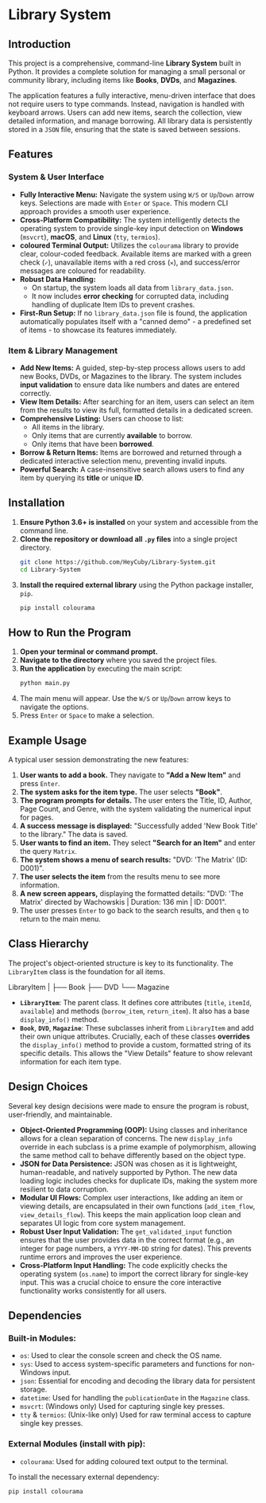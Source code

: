 # Library System

## Introduction

This project is a comprehensive, command-line **Library System** built in Python. It provides a complete solution for managing a small personal or community library, including items like **Books**, **DVDs**, and **Magazines**.

The application features a fully interactive, menu-driven interface that does not require users to type commands. Instead, navigation is handled with keyboard arrows. Users can add new items, search the collection, view detailed information, and manage borrowing. All library data is persistently stored in a `JSON` file, ensuring that the state is saved between sessions.

## Features

### System & User Interface
- **Fully Interactive Menu:** Navigate the system using `W/S` or `Up`/`Down` arrow keys. Selections are made with `Enter` or `Space`. This modern CLI approach provides a smooth user experience.
- **Cross-Platform Compatibility:** The system intelligently detects the operating system to provide single-key input detection on **Windows** (`msvcrt`), **macOS**, and **Linux** (`tty`, `termios`).
- **coloured Terminal Output:** Utilizes the `colourama` library to provide clear, colour-coded feedback. Available items are marked with a green check (`✓`), unavailable items with a red cross (`✕`), and success/error messages are coloured for readability.
- **Robust Data Handling:**
    - On startup, the system loads all data from `library_data.json`.
    - It now includes **error checking** for corrupted data, including handling of duplicate Item IDs to prevent crashes.
- **First-Run Setup:** If no `library_data.json` file is found, the application automatically populates itself with a "canned demo" - a predefined set of items - to showcase its features immediately.

### Item & Library Management
- **Add New Items:** A guided, step-by-step process allows users to add new Books, DVDs, or Magazines to the library. The system includes **input validation** to ensure data like numbers and dates are entered correctly.
- **View Item Details:** After searching for an item, users can select an item from the results to view its full, formatted details in a dedicated screen.
- **Comprehensive Listing:** Users can choose to list:
    - All items in the library.
    - Only items that are currently **available** to borrow.
    - Only items that have been **borrowed**.
- **Borrow & Return Items:** Items are borrowed and returned through a dedicated interactive selection menu, preventing invalid inputs.
- **Powerful Search:** A case-insensitive search allows users to find any item by querying its **title** or unique **ID**.

## Installation

1.  **Ensure Python 3.6+ is installed** on your system and accessible from the command line.
2.  **Clone the repository or download all `.py` files** into a single project directory.
    ```sh
    git clone https://github.com/HeyCuby/Library-System.git
    cd Library-System
    ```
3.  **Install the required external library** using the Python package installer, `pip`.
    ```sh
    pip install colourama
    ```

## How to Run the Program

1.  **Open your terminal or command prompt.**
2.  **Navigate to the directory** where you saved the project files.
3.  **Run the application** by executing the main script:
    ```sh
    python main.py
    ```
4.  The main menu will appear. Use the `W/S` or `Up`/`Down` arrow keys to navigate the options.
5.  Press `Enter` or `Space` to make a selection.

## Example Usage

A typical user session demonstrating the new features:

1.  **User wants to add a book.** They navigate to **"Add a New Item"** and press `Enter`.
2.  **The system asks for the item type.** The user selects **"Book"**.
3.  **The program prompts for details.** The user enters the Title, ID, Author, Page Count, and Genre, with the system validating the numerical input for pages.
4.  **A success message is displayed:** "Successfully added 'New Book Title' to the library." The data is saved.
5.  **User wants to find an item.** They select **"Search for an Item"** and enter the query `Matrix`.
6.  **The system shows a menu of search results:** "DVD: 'The Matrix' (ID: D001)".
7.  **The user selects the item** from the results menu to see more information.
8.  **A new screen appears,** displaying the formatted details: "DVD: 'The Matrix' directed by Wachowskis | Duration: 136 min | ID: D001".
9.  The user presses `Enter` to go back to the search results, and then `q` to return to the main menu.

## Class Hierarchy

The project's object-oriented structure is key to its functionality. The `LibraryItem` class is the foundation for all items.

LibraryItem
|
├── Book
├── DVD
└── Magazine


-   **`LibraryItem`**: The parent class. It defines core attributes (`title`, `itemId`, `available`) and methods (`borrow_item`, `return_item`). It also has a base `display_info()` method.
-   **`Book`**, **`DVD`**, **`Magazine`**: These subclasses inherit from `LibraryItem` and add their own unique attributes. Crucially, each of these classes **overrides** the `display_info()` method to provide a custom, formatted string of its specific details. This allows the "View Details" feature to show relevant information for each item type.

## Design Choices

Several key design decisions were made to ensure the program is robust, user-friendly, and maintainable.

-   **Object-Oriented Programming (OOP):** Using classes and inheritance allows for a clean separation of concerns. The new `display_info` override in each subclass is a prime example of polymorphism, allowing the same method call to behave differently based on the object type.
-   **JSON for Data Persistence:** JSON was chosen as it is lightweight, human-readable, and natively supported by Python. The new data loading logic includes checks for duplicate IDs, making the system more resilient to data corruption.
-   **Modular UI Flows:** Complex user interactions, like adding an item or viewing details, are encapsulated in their own functions (`add_item_flow`, `view_details_flow`). This keeps the main application loop clean and separates UI logic from core system management.
-   **Robust User Input Validation:** The `get_validated_input` function ensures that the user provides data in the correct format (e.g., an integer for page numbers, a `YYYY-MM-DD` string for dates). This prevents runtime errors and improves the user experience.
-   **Cross-Platform Input Handling:** The code explicitly checks the operating system (`os.name`) to import the correct library for single-key input. This was a crucial choice to ensure the core interactive functionality works consistently for all users.

## Dependencies

### Built-in Modules:
-   `os`: Used to clear the console screen and check the OS name.
-   `sys`: Used to access system-specific parameters and functions for non-Windows input.
-   `json`: Essential for encoding and decoding the library data for persistent storage.
-   `datetime`: Used for handling the `publicationDate` in the `Magazine` class.
-   `msvcrt`: (Windows only) Used for capturing single key presses.
-   `tty` & `termios`: (Unix-like only) Used for raw terminal access to capture single key presses.

### External Modules (install with pip):
-   `colourama`: Used for adding coloured text output to the terminal.

To install the necessary external dependency:
```sh
pip install colourama
